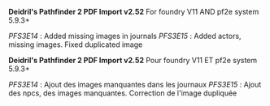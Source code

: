 **Deidril's Pathfinder 2 PDF Import v2.52**
For foundry V11 AND pf2e system 5.9.3+

*PFS3E14* : Added missing images in journals
*PFS3E15* : Added actors, missing images. Fixed duplicated image

**Deidril's Pathfinder 2 PDF Import v2.52**
Pour foundry V11 ET pf2e system 5.9.3+

*PFS3E14* : Ajout des images manquantes dans les journaux
*PFS3E15* : Ajout des npcs, des images manquantes. Correction de l'image dupliquée

